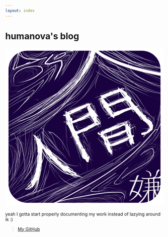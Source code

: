```yaml
---
layout: index
---
```


# humanova's blog
![bengi_post](assets/img/ningen-logo.png)

yeah I gotta start properly documenting my work instead of lazying around ik :)

> [My GitHub](https://github.com/humanova)